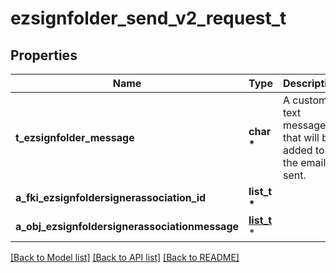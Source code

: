 # ezsignfolder_send_v2_request_t

## Properties
Name | Type | Description | Notes
------------ | ------------- | ------------- | -------------
**t_ezsignfolder_message** | **char \*** | A custom text message that will be added to the email sent. | 
**a_fki_ezsignfoldersignerassociation_id** | **list_t \*** |  | 
**a_obj_ezsignfoldersignerassociationmessage** | [**list_t**](custom_ezsignfoldersignerassociationmessage_request.md) \* |  | 

[[Back to Model list]](../README.md#documentation-for-models) [[Back to API list]](../README.md#documentation-for-api-endpoints) [[Back to README]](../README.md)



